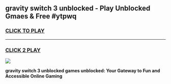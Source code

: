 
## gravity switch 3 unblocked - Play Unblocked Gmaes & Free #ytpwq
<h3>
<a href="https://news.freeplayer.one?title=gravity_switch_3_unblocked&ref=03M">CLICK TO PLAY</a></h3>
<hr>

<h3>
<a href="https://news.freeplayer.one?title=gravity_switch_3_unblocked&ref=03M">CLICK 2 PLAY</a>
  
</h3>

<a href="https://news.freeplayer.one?title=gravity_switch_3_unblocked&ref=03M"><img src="https://clearcache.store/games.png"></a>


**gravity switch 3 unblocked games unblocked: Your Gateway to Fun and Accessible Online Gaming**
